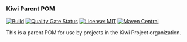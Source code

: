 ### Kiwi Parent POM
[![Build](https://github.com/kiwiproject/kiwi-parent/workflows/build/badge.svg)](https://github.com/kiwiproject/kiwi-parent/actions?query=workflow%3Abuild)
[![Quality Gate Status](https://sonarcloud.io/api/project_badges/measure?project=kiwiproject_kiwi-parent&metric=alert_status)](https://sonarcloud.io/dashboard?id=kiwiproject_kiwi-parent)
[![License: MIT](https://img.shields.io/badge/License-MIT-blue.svg)](https://opensource.org/licenses/MIT)
[![Maven Central](https://img.shields.io/maven-central/v/org.kiwiproject/kiwi-parent)](https://search.maven.org/search?q=g:org.kiwiproject%20a:kiwi-parent)

This is a parent POM for use by projects in the Kiwi Project organization. 
